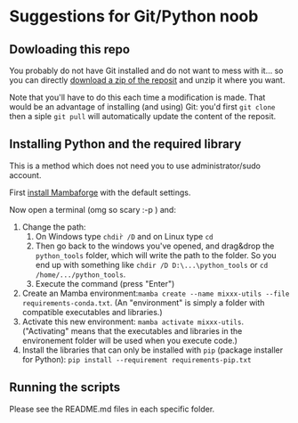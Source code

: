 # Suggestions for Git/Python noob

## Dowloading this repo

You probably do not have Git installed and do not want to mess with it… so you can directly [download a zip of the reposit](https://github.com/FrankwaP/mixxx-utils/archive/refs/heads/main.zip) and unzip it where you want.

Note that you'll have to do this each time a modification is made. That would be an advantage of installing (and using) Git: you'd first `git clone` then a siple `git pull` will automatically update the content of the reposit.

## Installing Python and the required library

This is a method which does not need you to use administrator/sudo account.

First [install Mambaforge](https://mamba.readthedocs.io/en/latest/installation/mamba-installation.html) with the default settings.

Now open a terminal (omg so scary :-p ) and:

1. Change the path:  
   1. On Windows type `chdir̀ /D` and on Linux type `cd`
   2. Then go back to the windows you've opened, and drag&drop the `python_tools` folder, which will write the path to the folder. So you end up with something like `chdir /D D:\...\python_tools` or `cd /home/.../python_tools`.
   3. Execute the command (press "Enter")
2. Create an Mamba environment:`mamba create --name mixxx-utils --file requirements-conda.txt`. (An "environment" is simply a folder with compatible executables and libraries.)
3. Activate this new environment: `mamba activate mixxx-utils`. ("Activating" means that the executables and libraries in the environement folder will be used when you execute code.)
4. Install the libraries that can only be installed with `pip` (package installer for Python): `pip install --requirement requirements-pip.txt`

## Running the scripts

Please see the README.md files in each specific folder.
